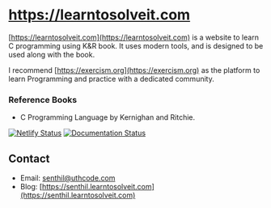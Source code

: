 # https://learntosolveit.com

[https://learntosolveit.com](https://learntosolveit.com) is a website to learn C programming using K&R book. It uses modern tools, and is designed to be used along with the book.

I recommend [https://exercism.org](https://exercism.org) as the platform to learn Programming and practice with a dedicated community.

### Reference Books

* C Programming Language by Kernighan and Ritchie.


[![Netlify Status](https://api.netlify.com/api/v1/badges/27a766e4-762c-420f-92e2-f35441c79f63/deploy-status)](https://app.netlify.com/sites/learntosolveit/deploys)
[![Documentation Status](https://readthedocs.org/projects/learntosolveit/badge/?version=latest)](http://www.learntosolveit.com/?badge=latest)


## Contact

* Email: [senthil@uthcode.com](mailto:senthil@uthcode.com)
* Blog: [https://senthil.learntosolveit.com](https://senthil.learntosolveit.com)

